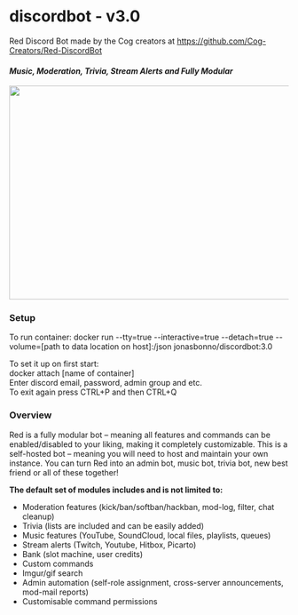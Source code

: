 # discordbot - v3.0
Red Discord Bot
made by the Cog creators at https://github.com/Cog-Creators/Red-DiscordBot

#### *Music, Moderation, Trivia, Stream Alerts and Fully Modular*  
<img src="https://imgur.com/pY1WUFX.png" width="720" height="385">

### Setup
To run container: docker run --tty=true --interactive=true --detach=true --volume=[path to data location on host]:/json jonasbonno/discordbot:3.0

To set it up on first start: 
</br>docker attach [name of container]
</br>Enter discord email, password, admin group and etc.
</br>To exit again press CTRL+P and then CTRL+Q

### Overview
Red is a fully modular bot – meaning all features and commands can be enabled/disabled to your liking, making it completely customizable. This is a self-hosted bot – meaning you will need to host and maintain your own instance. You can turn Red into an admin bot, music bot, trivia bot, new best friend or all of these together!

**The default set of modules includes and is not limited to:**

- Moderation features (kick/ban/softban/hackban, mod-log, filter, chat cleanup)
- Trivia (lists are included and can be easily added)
- Music features (YouTube, SoundCloud, local files, playlists, queues)
- Stream alerts (Twitch, Youtube, Hitbox, Picarto)
- Bank (slot machine, user credits)
- Custom commands
- Imgur/gif search
- Admin automation (self-role assignment, cross-server announcements, mod-mail reports)
- Customisable command permissions
